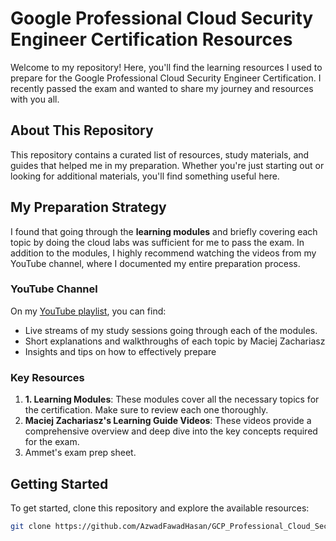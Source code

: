 
# Google Professional Cloud Security Engineer Certification Resources

Welcome to my repository! Here, you'll find the learning resources I used to prepare for the Google Professional Cloud Security Engineer Certification. I recently passed the exam and wanted to share my journey and resources with you all.

## About This Repository

This repository contains a curated list of resources, study materials, and guides that helped me in my preparation. Whether you're just starting out or looking for additional materials, you'll find something useful here.

## My Preparation Strategy

I found that going through the **learning modules** and briefly covering each topic  by doing the cloud labs was sufficient for me to pass the exam. In addition to the modules, I highly recommend watching the videos from my YouTube channel, where I documented my entire preparation process.

### YouTube Channel

On my [YouTube playlist]([#https://www.youtube.com/playlist?list=PLEbTo3ZKL1nJ2KT2ZBk4lyo39G7DslbyE]), you can find:
- Live streams of my study sessions going through each of the modules.
- Short explanations and walkthroughs of each topic by Maciej Zachariasz
- Insights and tips on how to effectively prepare 

### Key Resources

1. **1. Learning Modules**: These modules cover all the necessary topics for the certification. Make sure to review each one thoroughly.
2. **Maciej Zachariasz's Learning Guide Videos**: These videos provide a comprehensive overview and deep dive into the key concepts required for the exam.
3. Ammet's exam prep sheet.
## Getting Started

To get started, clone this repository and explore the available resources:

```bash
git clone https://github.com/AzwadFawadHasan/GCP_Professional_Cloud_Security_Engineer_Certification.git
